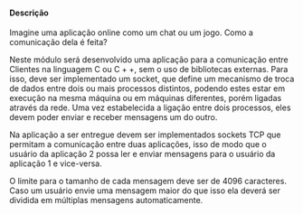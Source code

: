 #### Descrição

Imagine uma aplicação online como um chat ou um jogo. Como a comunicação dela é feita?

Neste módulo será desenvolvido uma aplicação para a comunicação entre Clientes na linguagem $\mathrm{C}$ ou $\mathrm{C}++$, sem o uso de bibliotecas externas. Para isso, deve ser implementado um socket, que define um mecanismo de troca de dados entre dois ou mais processos distintos, podendo estes estar em execução na mesma máquina ou em máquinas diferentes, porém ligadas através da rede. Uma vez estabelecida a ligação entre dois processos, eles devem poder enviar e receber mensagens um do outro.

$\mathrm{Na}$ aplicação a ser entregue devem ser implementados sockets TCP que permitam a comunicação entre duas aplicações, isso de modo que o usuário da aplicação 2 possa ler e enviar mensagens para o usuário da aplicação 1 e vice-versa.

O limite para o tamanho de cada mensagem deve ser de 4096 caracteres. Caso um usuário envie uma mensagem maior do que isso ela deverá ser dividida em múltiplas mensagens automaticamente.
